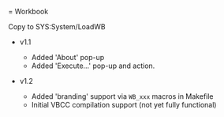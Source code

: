 = Workbook

Copy to SYS:System/LoadWB

- v1.1
  - Added 'About' pop-up
  - Added 'Execute...' pop-up and action.

- v1.2
  - Added 'branding' support via `WB_xxx` macros in Makefile
  - Initial VBCC compilation support (not yet fully functional)
